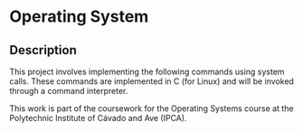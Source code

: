 # Operating System

## Description
This project involves implementing the following commands using system calls. These commands are implemented in C (for Linux) and will be invoked through a command interpreter.

This work is part of the coursework for the Operating Systems course at the Polytechnic Institute of Cávado and Ave (IPCA).

